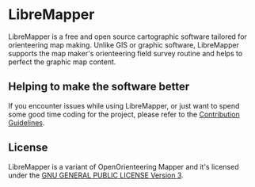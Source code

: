 # LibreMapper

LibreMapper is a free and open source cartographic software tailored for
orienteering map making. Unlike GIS or graphic software, LibreMapper supports
the map maker's orienteering field survey routine and helps to perfect the
graphic map content.

## Helping to make the software better

If you encounter issues while using LibreMapper, or just want to spend some
good time coding for the project, please refer to the
[Contribution Guidelines](https://github.com/LibreMapper/mapper/blob/main/README.md).

## License

LibreMapper is a variant of OpenOrienteering Mapper and it's licensed under the
[GNU GENERAL PUBLIC LICENSE Version 3](https://www.gnu.org/licenses/gpl.html).
